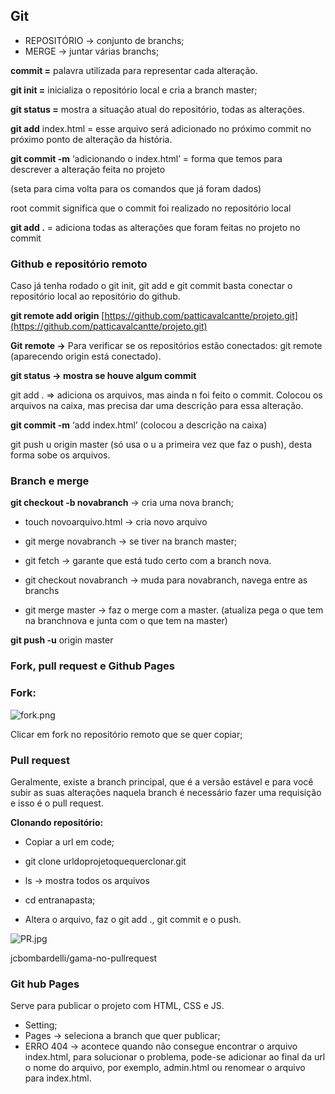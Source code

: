 ## Git
- REPOSITÓRIO -> conjunto de branchs;
- MERGE -> juntar várias branchs;

**commit =** palavra utilizada para representar cada alteração. 

**git init =** inicializa o repositório local e cria a branch master;

**git status =** mostra a situação atual do repositório, todas as alterações. 

**git add** index.html = esse arquivo será adicionado no próximo commit no próximo ponto de alteração da história. 

**git commit  -m** ‘adicionando o index.html’ = forma que temos para descrever a alteração feita no projeto 

(seta para cima volta para os comandos que já foram dados)

root commit significa que o commit foi realizado no repositório local 

**git add .** = adiciona todas as alterações que foram feitas no projeto no commit 

### Github e repositório remoto

Caso já tenha rodado o git init, git add e git commit basta conectar o repositório local ao repositório do github. 

**git remote add origin** [https://github.com/patticavalcantte/projeto.git](https://github.com/patticavalcantte/projeto.git) 

**Git remote →** Para verificar se os repositórios estão conectados: git remote (aparecendo origin está conectado). 

**git status → mostra se houve algum commit** 

git add . ⇒ adiciona os arquivos, mas ainda n foi feito o commit. Colocou os arquivos na caixa, mas precisa dar uma descrição para essa alteração. 

**git commit  -m** ‘add index.html’ (colocou a descrição na caixa) 

git push u origin master  (só usa o u a primeira vez que faz o push), desta forma sobe os arquivos. 

### Branch e merge

**git checkout -b novabranch** → cria uma nova branch; 

- touch  novoarquivo.html → cria novo arquivo 

- git merge novabranch → se tiver na branch master;

- git fetch → garante que está tudo certo com a branch nova. 

- git checkout novabranch → muda para novabranch, navega entre as branchs

- git merge master → faz o merge com a master. (atualiza pega o que tem na branchnova e junta com o que tem na master)

**git push -u** origin master 

### Fork, pull request e Github Pages

### Fork:

![fork.png](https://s3-us-west-2.amazonaws.com/secure.notion-static.com/056e355f-f4f2-4868-96f3-5ef5b2c9641d/fork.png)

Clicar em fork no repositório remoto que se quer copiar; 

### Pull request

Geralmente, existe a branch principal, que é a versão estável e para você subir as suas alterações naquela branch é necessário fazer uma requisição e isso é o pull request. 

**Clonando repositório:**

- Copiar a url em code;

- git clone urldoprojetoquequerclonar.git

- ls → mostra todos os arquivos 

- cd entranapasta; 

- Altera o arquivo, faz o git add ., git commit e o push.

![PR.jpg](https://s3-us-west-2.amazonaws.com/secure.notion-static.com/3c4b6c72-8d45-4448-825e-74dcfba71d8d/PR.jpg)

jcbombardelli/gama-no-pullrequest

### Git hub Pages

Serve para publicar o projeto com HTML, CSS e JS. 

- Setting;
- Pages → seleciona a branch que quer publicar;
- ERRO 404 → acontece quando não consegue encontrar o arquivo index.html, para solucionar o problema, pode-se adicionar ao final da url o nome do arquivo, por exemplo, admin.html ou renomear o arquivo para index.html.